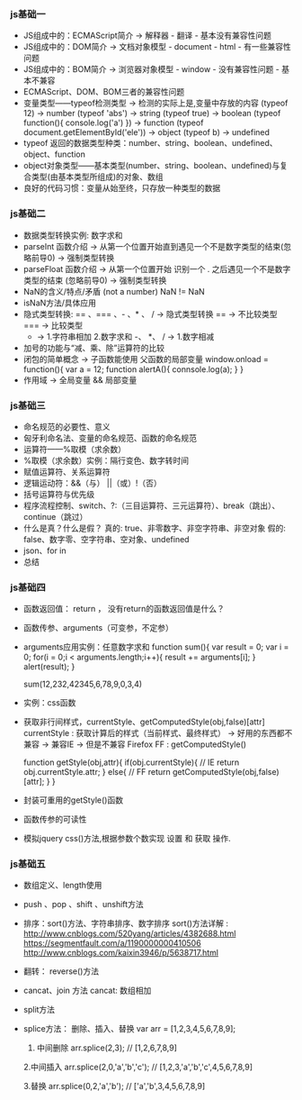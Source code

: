 ### js基础一

* JS组成中的：ECMAScript简介 -> 解释器 - 翻译 - 基本没有兼容性问题
* JS组成中的：DOM简介  -> 文档对象模型 - document - html - 有一些兼容性问题
* JS组成中的：BOM简介  -> 浏览器对象模型 - window - 没有兼容性问题 - 基本不兼容
* ECMAScript、DOM、BOM三者的兼容性问题
* 变量类型——typeof检测类型 -> 检测的实际上是,变量中存放的内容
    (typeof 12) -> number
    (typeof 'abs') -> string
    (typeof true) -> boolean
    (typeof function(){ console.log('a') }) -> function
    (typeof document.getElementById('ele')) -> object
    (typeof b) -> undefined
* typeof 返回的数据类型种类：number、string、boolean、undefined、object、function
* object对象类型——基本类型(number、string、boolean、undefined)与复合类型(由基本类型所组成)的对象、数组
* 良好的代码习惯：变量从始至终，只存放一种类型的数据

### js基础二

* 数据类型转换实例: 数字求和
* parseInt 函数介绍 -> 从第一个位置开始直到遇见一个不是数字类型的结束(忽略前导0) -> 强制类型转换
* parseFloat 函数介绍 -> 从第一个位置开始 识别一个 . 之后遇见一个不是数字类型的结束 (忽略前导0) -> 强制类型转换
* NaN的含义/特点/矛盾 (not a number) NaN != NaN
* isNaN方法/具体应用
* 隐式类型转换: == 、=== 、- 、* 、 /     -> 隐式类型转换
    ==  -> 不比较类型
    === -> 比较类型
    + -> 1.字符串相加 2.数字求和
    -、 *、 /  -> 1.数字相减
* 加号的功能与“减、乘、除”运算符的比较
* 闭包的简单概念   -> 子函数能使用 父函数的局部变量
    window.onload = function(){
        var a = 12;
        function alertA(){
            connsole.log(a);
        }
    }
* 作用域 -> 全局变量 && 局部变量

### js基础三

* 命名规范的必要性、意义
* 匈牙利命名法、变量的命名规范、函数的命名规范
* 运算符——%取模（求余数）
* %取模（求余数）实例：隔行变色、数字转时间
* 赋值运算符、关系运算符
* 逻辑运动符：&&（与） ||（或）!（否）
* 括号运算符与优先级
* 程序流程控制、switch、?:（三目运算符、三元运算符）、break（跳出）、continue（跳过）
* 什么是真？什么是假？
    真的: true、非零数字、非空字符串、非空对象
    假的: false、数字零、空字符串、空对象、undefined
* json、for in
* 总结

### js基础四

* 函数返回值： return ， 没有return的函数返回值是什么？
* 函数传参、arguments（可变参，不定参）
* arguments应用实例：任意数字求和
    function sum(){
        var result = 0;
        var i = 0;
        for(i = 0;i < arguments.length;i++){
            result += arguments[i];
        }
        alert(result);
    }

    sum(12,232,42345,6,78,9,0,3,4)
* 实例：css函数
* 获取非行间样式，currentStyle、getComputedStyle(obj,false)[attr]
    currentStyle : 获取计算后的样式（当前样式、最终样式） -> 好用的东西都不兼容 -> 兼容IE -> 但是不兼容 Firefox
    FF : getComputedStyle()

    function getStyle(obj,attr){
        if(obj.currentStyle){
            // IE
            return obj.currentStyle.attr;
        }
        else{
            // FF
            return getComputedStyle(obj,false)[attr];
        }
    }
* 封装可重用的getStyle()函数
* 函数传参的可读性
* 模拟jquery css()方法,根据参数个数实现 设置 和 获取 操作.

### js基础五

* 数组定义、length使用
* push 、pop 、shift 、unshift方法
* 排序：sort()方法、字符串排序、数字排序
    sort()方法详解 : http://www.cnblogs.com/520yang/articles/4382688.html
                     https://segmentfault.com/a/1190000000410506
                     http://www.cnblogs.com/kaixin3946/p/5638717.html
* 翻转： reverse()方法
* cancat、join 方法
    cancat: 数组相加
* split方法
* splice方法： 删除、插入、替换
    var arr = [1,2,3,4,5,6,7,8,9];
    1. 中间删除
    arr.splice(2,3);
    // [1,2,6,7,8,9]

    2.中间插入
    arr.splice(2,0,'a','b','c');
    // [1,2,3,'a','b','c',4,5,6,7,8,9]

    3.替换
    arr.splice(0,2,'a','b');
    // ['a','b',3,4,5,6,7,8,9]